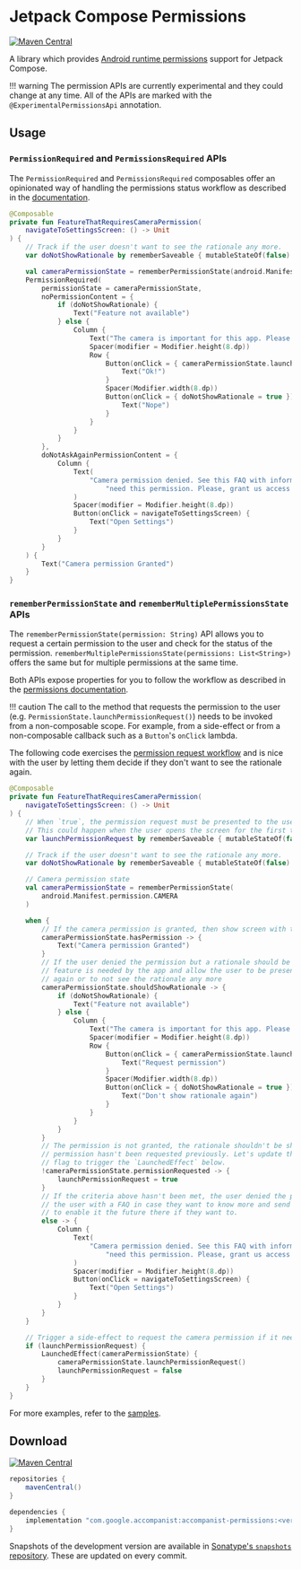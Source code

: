 # Jetpack Compose Permissions

[![Maven Central](https://img.shields.io/maven-central/v/com.google.accompanist/accompanist-permissions)](https://search.maven.org/search?q=g:com.google.accompanist)

A library which provides [Android runtime permissions](https://developer.android.com/guide/topics/permissions/overview) support for Jetpack Compose.

!!! warning
    The permission APIs are currently experimental and they could change at any time.
    All of the APIs are marked with the `@ExperimentalPermissionsApi` annotation.

## Usage

### `PermissionRequired` and `PermissionsRequired` APIs

The `PermissionRequired` and `PermissionsRequired` composables offer an opinionated way of handling
the permissions status workflow as described in the
[documentation](https://developer.android.com/training/permissions/requesting#workflow_for_requesting_permissions).

```kotlin
@Composable
private fun FeatureThatRequiresCameraPermission(
    navigateToSettingsScreen: () -> Unit
) {
    // Track if the user doesn't want to see the rationale any more.
    var doNotShowRationale by rememberSaveable { mutableStateOf(false) }

    val cameraPermissionState = rememberPermissionState(android.Manifest.permission.CAMERA)
    PermissionRequired(
        permissionState = cameraPermissionState,
        noPermissionContent = {
            if (doNotShowRationale) {
                Text("Feature not available")
            } else {
                Column {
                    Text("The camera is important for this app. Please grant the permission.")
                    Spacer(modifier = Modifier.height(8.dp))
                    Row {
                        Button(onClick = { cameraPermissionState.launchPermissionRequest() }) {
                            Text("Ok!")
                        }
                        Spacer(Modifier.width(8.dp))
                        Button(onClick = { doNotShowRationale = true }) {
                            Text("Nope")
                        }
                    }
                }
            }
        },
        doNotAskAgainPermissionContent = {
            Column {
                Text(
                    "Camera permission denied. See this FAQ with information about why we " +
                        "need this permission. Please, grant us access on the Settings screen."
                )
                Spacer(modifier = Modifier.height(8.dp))
                Button(onClick = navigateToSettingsScreen) {
                    Text("Open Settings")
                }
            }
        }
    ) {
        Text("Camera permission Granted")
    }
}
```

### `rememberPermissionState` and `rememberMultiplePermissionsState` APIs

The `rememberPermissionState(permission: String)` API allows you to request a certain permission
to the user and check for the status of the permission.
`rememberMultiplePermissionsState(permissions: List<String>)` offers the same but for multiple
permissions at the same time.

Both APIs expose properties for you to follow the workflow as described in the
[permissions documentation](https://developer.android.com/training/permissions/requesting#workflow_for_requesting_permissions).

!!! caution
    The call to the method that requests the permission to the user (e.g. `PermissionState.launchPermissionRequest()`)
    needs to be invoked from a non-composable scope. For example, from a side-effect or from a
    non-composable callback such as a `Button`'s `onClick` lambda.

The following code exercises the [permission request workflow](https://developer.android.com/training/permissions/requesting#workflow_for_requesting_permissions)
and is nice with the user by letting them decide if they don't want to see the rationale again.

```kotlin
@Composable
private fun FeatureThatRequiresCameraPermission(
    navigateToSettingsScreen: () -> Unit
) {
    // When `true`, the permission request must be presented to the user.
    // This could happen when the user opens the screen for the first time.
    var launchPermissionRequest by rememberSaveable { mutableStateOf(false) }

    // Track if the user doesn't want to see the rationale any more.
    var doNotShowRationale by rememberSaveable { mutableStateOf(false) }

    // Camera permission state
    val cameraPermissionState = rememberPermissionState(
        android.Manifest.permission.CAMERA
    )

    when {
        // If the camera permission is granted, then show screen with the feature enabled
        cameraPermissionState.hasPermission -> {
            Text("Camera permission Granted")
        }
        // If the user denied the permission but a rationale should be shown, explain why the
        // feature is needed by the app and allow the user to be presented with the permission
        // again or to not see the rationale any more
        cameraPermissionState.shouldShowRationale -> {
            if (doNotShowRationale) {
                Text("Feature not available")
            } else {
                Column {
                    Text("The camera is important for this app. Please grant the permission.")
                    Spacer(modifier = Modifier.height(8.dp))
                    Row {
                        Button(onClick = { cameraPermissionState.launchPermissionRequest() }) {
                            Text("Request permission")
                        }
                        Spacer(Modifier.width(8.dp))
                        Button(onClick = { doNotShowRationale = true }) {
                            Text("Don't show rationale again")
                        }
                    }
                }
            }
        }
        // The permission is not granted, the rationale shouldn't be shown to the user, and the
        // permission hasn't been requested previously. Let's update the launchPermissionRequest
        // flag to trigger the `LaunchedEffect` below.
        !cameraPermissionState.permissionRequested -> {
            launchPermissionRequest = true
        }
        // If the criteria above hasn't been met, the user denied the permission. Let's present
        // the user with a FAQ in case they want to know more and send them to the Settings screen
        // to enable it the future there if they want to.
        else -> {
            Column {
                Text(
                    "Camera permission denied. See this FAQ with information about why we " +
                        "need this permission. Please, grant us access on the Settings screen."
                )
                Spacer(modifier = Modifier.height(8.dp))
                Button(onClick = navigateToSettingsScreen) {
                    Text("Open Settings")
                }
            }
        }
    }

    // Trigger a side-effect to request the camera permission if it needs to be presented to the user
    if (launchPermissionRequest) {
        LaunchedEffect(cameraPermissionState) {
            cameraPermissionState.launchPermissionRequest()
            launchPermissionRequest = false
        }
    }
}
```

For more examples, refer to the [samples](https://github.com/google/accompanist/tree/main/sample/src/main/java/com/google/accompanist/sample/permissions).

## Download

[![Maven Central](https://img.shields.io/maven-central/v/com.google.accompanist/accompanist-permissions)](https://search.maven.org/search?q=g:com.google.accompanist)

```groovy
repositories {
    mavenCentral()
}

dependencies {
    implementation "com.google.accompanist:accompanist-permissions:<version>"
}
```

Snapshots of the development version are available in [Sonatype's `snapshots` repository][snap]. These are updated on every commit.

[compose]: https://developer.android.com/jetpack/compose
[snap]: https://oss.sonatype.org/content/repositories/snapshots/com/google/accompanist/accompanist-permissions/
